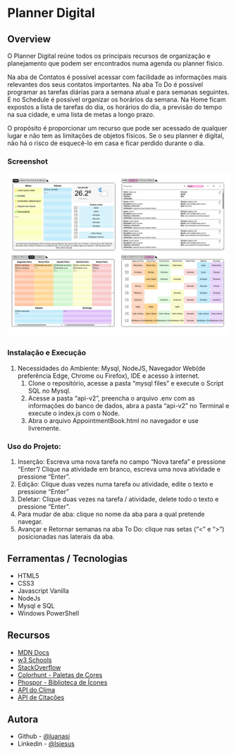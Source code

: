# Planner Digital

## Overview
O Planner Digital reúne todos os principais recursos de organização e planejamento que podem ser encontrados numa agenda ou planner físico.
 
Na aba de Contatos é possível acessar com facilidade as informações mais relevantes dos seus contatos importantes. Na aba To Do é possível programar as tarefas diárias para a semana atual e para semanas seguintes. E no Schedule é possível organizar os horários da semana. 
Na Home ficam expostos a lista de tarefas do dia, os horários do dia, a previsão do tempo na sua cidade, e uma lista de metas a longo prazo. 

O propósito é proporcionar um recurso que pode ser acessado de qualquer lugar e não tem as limitações de objetos físicos. Se o seu planner é digital, não há o risco de esquecê-lo em casa e ficar perdido durante o dia.

### Screenshot

![](./prints/results.jpg)


### Instalação e Execução

1.	Necessidades do Ambiente: Mysql, NodeJS, Navegador Web(de preferência Edge, Chrome ou Firefox), IDE e acesso à internet. 
    1.	Clone o repositório, acesse a pasta “mysql files” e execute o Script SQL no Mysql. 
    2.	Acesse a pasta “api-v2”, preencha o arquivo .env com as informações do banco de dados, abra a pasta “api-v2” no Terminal e execute o index.js com o Node.
    3.	Abra o arquivo AppointmentBook.html no navegador e use livremente. 

### Uso do Projeto:

1.	Inserção: Escreva uma nova tarefa no campo “Nova tarefa” e pressione “Enter”/ Clique na atividade em branco, escreva uma nova atividade e pressione “Enter”.
2.	Edição: Clique duas vezes numa tarefa ou atividade, edite o texto e pressione “Enter”
3.	Deletar: Clique duas vezes na tarefa / atividade, delete todo o texto e pressione “Enter”.
4.	Para mudar de aba: clique no nome da aba para a qual pretende navegar. 
5.	Avançar e Retornar semanas na aba To Do: clique nas setas (“<” e “>”) posicionadas nas laterais da aba.








## Ferramentas / Tecnologias

- HTML5
- CSS3
- Javascript Vanilla
- NodeJs
- Mysql e SQL 
- Windows PowerShell

## Recursos

- [MDN Docs](https://developer.mozilla.org/) 
- [w3 Schools](https://www.w3schools.com/)
- [StackOverflow](hhttps://pt.stackoverflow.com) 
- [Colorhunt - Paletas de Cores](colorhunt.co)
- [Phospor - Biblioteca de Ícones](https://phosphoricons.com/)
- [API do Clima](https://www.weatherapi.com/)
- [API de Citações](https://api-ninjas.com/api/quotes)

## Autora

- Github - [@luanasj](https://github.com/luanasj)
- Linkedin - [@lsjesus](https://www.linkedin.com/in/lsjesus/)



